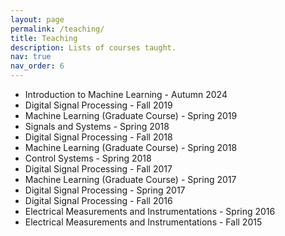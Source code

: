 ```yaml
---
layout: page
permalink: /teaching/
title: Teaching
description: Lists of courses taught. 
nav: true
nav_order: 6
---
```


- Introduction to Machine Learning - Autumn 2024
- Digital Signal Processing - Fall 2019
- Machine Learning (Graduate Course) - Spring 2019
- Signals and Systems  - Spring 2018
- Digital Signal Processing - Fall 2018
- Machine Learning (Graduate Course) - Spring 2018
- Control Systems - Spring 2018
- Digital Signal Processing - Fall 2017
- Machine Learning (Graduate Course) - Spring 2017
- Digital Signal Processing - Spring 2017
- Digital Signal Processing - Fall 2016
- Electrical Measurements and Instrumentations - Spring 2016
- Electrical Measurements and Instrumentations - Fall 2015

<!-- For now, this page is assumed to be a static description of your courses. You can convert it to a collection similar to `_projects/` so that you can have a dedicated page for each course.

Organize your courses by years, topics, or universities, however you like! -->
